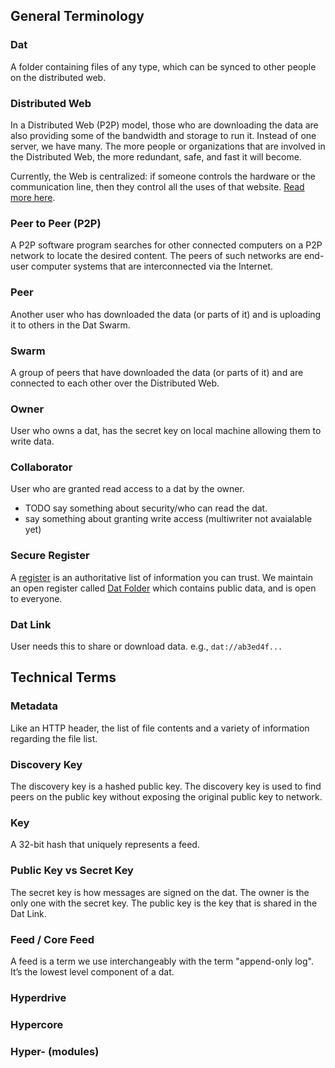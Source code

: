 ## General Terminology

### Dat

A folder containing files of any type, which can be synced to other people on the distributed web.

### Distributed Web

In a Distributed Web (P2P) model, those who are downloading the data are also providing some of the bandwidth and storage to run it. Instead of one server, we have many. The more people or organizations that are involved in the Distributed Web, the more redundant, safe, and fast it will become.

Currently, the Web is centralized: if someone controls the hardware or the communication line, then they control all the uses of that website. [Read more here](http://brewster.kahle.org/2015/08/11/locking-the-web-open-a-call-for-a-distributed-web-2/).

### Peer to Peer (P2P)

A P2P software program searches for other connected computers on a P2P network to locate the desired content. The peers of such networks are end-user computer systems that are interconnected via the Internet.

### Peer

Another user who has downloaded the data (or parts of it) and is uploading it to others in the Dat Swarm.

### Swarm

A group of peers that have downloaded the data (or parts of it) and are connected to each other over the Distributed Web.

### Owner

User who owns a dat, has the secret key on local machine allowing them to write data.

### Collaborator

User who are granted read access to a dat by the owner.
  - TODO say something about security/who can read the dat.
  - say something about granting write access (multiwriter not avaialable yet)

### Secure Register

A [register]( https://gds.blog.gov.uk/2015/09/01/registers-authoritative-lists-you-can-trust/) is an authoritative list of information you can trust. We maintain an open register called [Dat Folder](datfolder.org) which contains public data, and is open to everyone.

### Dat Link

User needs this to share or download data. e.g., `dat://ab3ed4f...`

## Technical Terms

### Metadata

Like an HTTP header, the list of file contents and a variety of information regarding the file list.

### Discovery Key

The discovery key is a hashed public key. The discovery key is used to find peers on the public key without exposing the original public key to network.

### Key

A 32-bit hash that uniquely represents a feed.

### Public Key vs Secret Key

The secret key is how messages are signed on the dat. The owner is the only one with the secret key. The public key is the key that is shared in the Dat Link.

### Feed / Core Feed

A feed is a term we use interchangeably with the term "append-only log". It’s the lowest level component of a dat.

### Hyperdrive

### Hypercore

### Hyper- (modules)
